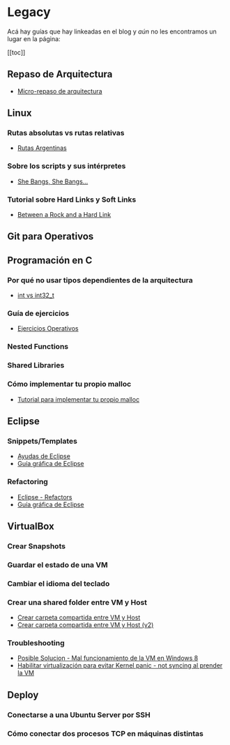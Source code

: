 # Legacy

Acá hay guías que hay linkeadas en el blog y _aún_ no les encontramos un lugar
en la página:

[[toc]]

## Repaso de Arquitectura
- [Micro-repaso de arquitectura](http://mgarciaisaia.github.io/simplecpu/Binary.html)

## Linux

### Rutas absolutas vs rutas relativas
- [Rutas Argentinas](http://mgarciaisaia.github.io/tutorial-c/blog/2015/04/23/rutas-argentinas/)

### Sobre los scripts y sus intérpretes
- [She Bangs, She Bangs...](https://mgarciaisaia.github.io/tutorial-c/blog/2014/03/20/she-bangs-she-bangs/)

### Tutorial sobre Hard Links y Soft Links
- [Between a Rock and a Hard Link](https://mgarciaisaia.github.io/tutorial-c/blog/2015/02/07/between-a-rock-and-a-hard-link/)

## Git para Operativos
<YouTube v="dI_tHLEoNBM"/>

## Programación en C

### Por qué no usar tipos dependientes de la arquitectura
- [int vs int32_t](http://mgarciaisaia.github.io/tutorial-c/blog/2014/12/26/int-vs-int32-t/)

### Guía de ejercicios
- [Ejercicios Operativos](https://faq.utnso.com.ar/ejercicios)

### Nested Functions
<YouTube v="1kYyxZXGjp0"/>

### Shared Libraries
<YouTube v="A6dhc9cCI18"/>

### Cómo implementar tu propio malloc
- [Tutorial para implementar tu propio malloc](http://mgarciaisaia.github.io/tutorial-c/blog/2014/12/26/un-tutorial-rapido-para-implementar-y-debuggear-malloc/)

## Eclipse

### Snippets/Templates
- [Ayudas de Eclipse](https://docs.google.com/document/d/1S4H6pv6RldiWZlmQe0xaOYY-J5alByvhrYVeVMROWT0/edit)
- [Guía gráfica de Eclipse](https://docs.google.com/document/d/16vNTvgYpmojT9vNOLf9MOSEG-EcmozHIGyNx8h5JmoI/pub#h.vv9t5d6yowf2)

### Refactoring
- [Eclipse - Refactors](https://docs.google.com/document/d/1UpPjGZmeR66WFjNXSVd5gEGVb0m-6EBejfkxFBO0CEg/edit)
- [Guía gráfica de Eclipse](https://docs.google.com/document/d/16vNTvgYpmojT9vNOLf9MOSEG-EcmozHIGyNx8h5JmoI/pub#h.ja3m0nnnuhd2)

## VirtualBox

### Crear Snapshots
<YouTube v="u1L23ziKgz4"/>

### Guardar el estado de una VM
<YouTube v="YqFybzQmqOc"/>

### Cambiar el idioma del teclado
<YouTube v="0016HnJQVSE"/>

### Crear una shared folder entre VM y Host
- [Crear carpeta compartida entre VM y Host](https://docs.google.com/document/d/11hvWR_GDrDCL1JUaTXfBfh07eOwuB1M8inOiBjKxCiI/edit)
- [Crear carpeta compartida entre VM y Host (v2)](https://docs.google.com/document/d/1_lDnILoIhZnRN6BtFsxGZZLstAJWlE2YPYGto7ThhZk/edit)

### Troubleshooting
- [Posible Solucion - Mal funcionamiento de la VM en Windows 8](https://github.com/sisoputnfrba/foro/issues/1007)
- [Habilitar virtualización para evitar Kernel panic - not syncing al prender la VM](https://github.com/sisoputnfrba/foro/issues/1010)

## Deploy

### Conectarse a una Ubuntu Server por SSH
<YouTube v="SDeqYSxFd10"/>

### Cómo conectar dos procesos TCP en máquinas distintas
<YouTube v="vFkmdQVn4Ug"/>
